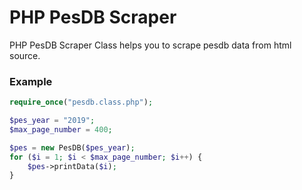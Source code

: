 # PHP PesDB Scraper

PHP PesDB Scraper Class helps you to scrape pesdb data from html source.

### Example

```php
require_once("pesdb.class.php");

$pes_year = "2019";
$max_page_number = 400;

$pes = new PesDB($pes_year);
for ($i = 1; $i < $max_page_number; $i++) {
	$pes->printData($i);
}
```